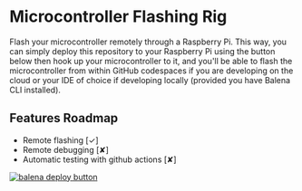 # Microcontroller Flashing Rig

Flash your microcontroller remotely through a Raspberry Pi. This way, you can simply deploy this repository to your Raspberry Pi using the button below then hook up your microcontroller to it, and you'll be able to flash the microcontroller from within GitHub codespaces if you are developing on the cloud or your IDE of choice if developing locally (provided you have Balena CLI installed).

## Features Roadmap
- Remote flashing [✓]
- Remote debugging [✘]
- Automatic testing with github actions [✘]


[![balena deploy button](https://www.balena.io/deploy.svg)](https://dashboard.balena-cloud.com/deploy?repoUrl=https://github.com/COTASPAR/vscode-microcontroller-rig)
